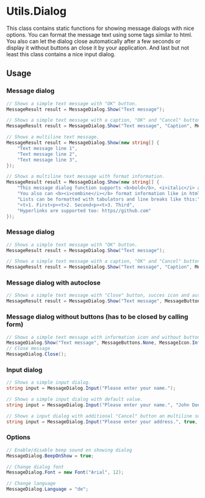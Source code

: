 # Utils.Dialog
This class contains static functions for showing message dialogs with nice options. You can format the message text using some tags similar to html. You also can let the dialog close automatically after a few seconds or display it without buttons an close it by your application. And last but not least this class contains a nice input dialog.

## Usage

### Message dialog
```csharp
// Shows a simple text message with "OK" button.
MessageResult result = MessageDialog.Show("Text message");

// Shows a simple text message with a caption, "OK" and "Cancel" button and information icon.
MessageResult result = MessageDialog.Show("Text message", "Caption", MessageButtons.OKCancel, MessageIcon.Information);

// Shows a multiline text message.
MessageResult result = MessageDialog.Show(new string[] {
    "Text message line 1", 
    "Text message line 2", 
    "Text message line 3", 
});

// Shows a multiline text message with format information.
MessageResult result = MessageDialog.Show(new string[] {
    "This message dialog function supports <b>bold</b>, <i>italic</i> and <u>underlined</u> text.", 
    "You also can <b><i>combine</i></b> format information like in html.", 
    "Lists can be formatted with tabulators and line breaks like this:", 
    "<t>1. First<p><t>2. Second<p><t>3. Third",
    "Hyperlinks are supported too: https//github.com"
});
```

### Message dialog
```csharp
// Shows a simple text message with "OK" button.
MessageResult result = MessageDialog.Show("Text message");

// Shows a simple text message with a caption, "OK" and "Cancel" button and information icon.
MessageResult result = MessageDialog.Show("Text message", "Caption", MessageButtons.OKCancel, MessageIcon.Information);
```
### Message dialog with autoclose
```csharp
// Shows a simple text message with "Close" button, succes icon and autoclose after 5 seconds.
MessageResult result = MessageDialog.Show("Text message", MessageButtons.Close, MessageIcon.Success, 5);
```

### Message dialog without buttons (has to be closed by calling form)
```csharp
// Shows a simple text message with information icon and without buttons. (No result!)
MessageDialog.Show("Text message", MessageButtons.None, MessageIcon.Information);
// Close message
MessageDialog.Close();
```

### Input dialog
```csharp
// Shows a simple input dialog.
string input = MessageDialog.Input("Please enter your name.");

// Shows a simple input dialog with default value.
string input = MessageDialog.Input("Please enter your name.", "John Doe");

// Shows a input dialog with additional "Cancel" button an multiline support.
string input = MessageDialog.Input("Please enter your address.", true, MessageButtons.OKCancel);
```

### Options
```csharp
// Enable/disable beep sound on showing dialog
MessageDialog.BeepOnShow = true;

// Change dialog font
MessageDialog.Font = new Font("Arial", 12);

// Change language
MessageDialog.Language = "de";
```

